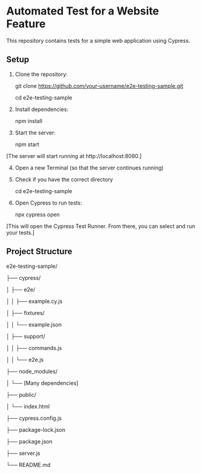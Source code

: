 # Automated Test for a Website Feature
This repository contains tests for a simple web application using Cypress.

## Setup
1. Clone the repository:
   
   git clone https://github.com/your-username/e2e-testing-sample.git
   
   cd e2e-testing-sample
   
2. Install dependencies:
   
   npm install
   
3. Start the server:
   
   npm start
   
[The server will start running at http://localhost:8080.]

4. Open a new Terminal (so that the server continues running)
   
5. Check if you have the correct directory

   cd e2e-testing-sample
   
6. Open Cypress to run tests:
    
   npx cypress open
   
[This will open the Cypress Test Runner. From there, you can select and run your tests.]


## Project Structure

e2e-testing-sample/

├── cypress/

│   ├── e2e/

│   │   ├── example.cy.js

│   ├── fixtures/

│   │   └── example.json

│   ├── support/

│   │   ├── commands.js

│   │   └── e2e.js

├── node_modules/

│   └── [Many dependencies]

├── public/

│   └── index.html

├── cypress.config.js

├── package-lock.json

├── package.json

├── server.js

└── README.md
